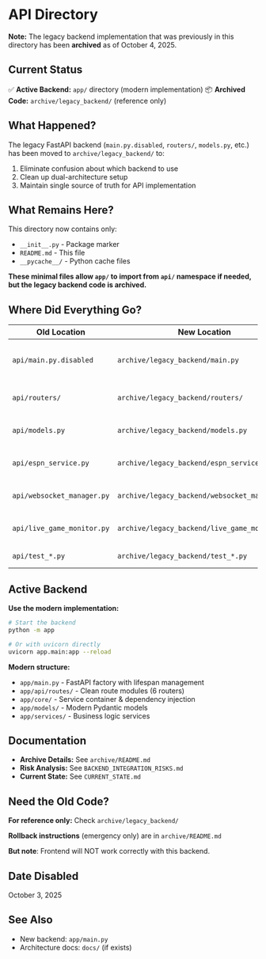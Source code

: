 # API Directory

**Note:** The legacy backend implementation that was previously in this directory has been **archived** as of October 4, 2025.

## Current Status

✅ **Active Backend:** `app/` directory (modern implementation)
📦 **Archived Code:** `archive/legacy_backend/` (reference only)

## What Happened?

The legacy FastAPI backend (`main.py.disabled`, `routers/`, `models.py`, etc.) has been moved to `archive/legacy_backend/` to:
1. Eliminate confusion about which backend to use
2. Clean up dual-architecture setup
3. Maintain single source of truth for API implementation

## What Remains Here?

This directory now contains only:
- `__init__.py` - Package marker
- `README.md` - This file
- `__pycache__/` - Python cache files

**These minimal files allow `app/` to import from `api/` namespace if needed, but the legacy backend code is archived.**

## Where Did Everything Go?

| Old Location | New Location | Purpose |
|--------------|--------------|---------|
| `api/main.py.disabled` | `archive/legacy_backend/main.py` | Legacy FastAPI app (541 lines) |
| `api/routers/` | `archive/legacy_backend/routers/` | 5 legacy route modules |
| `api/models.py` | `archive/legacy_backend/models.py` | Legacy Pydantic models |
| `api/espn_service.py` | `archive/legacy_backend/espn_service.py` | Legacy ESPN integration |
| `api/websocket_manager.py` | `archive/legacy_backend/websocket_manager.py` | Legacy WebSocket handler |
| `api/live_game_monitor.py` | `archive/legacy_backend/live_game_monitor.py` | Legacy game monitor |
| `api/test_*.py` | `archive/legacy_backend/test_*.py` | Legacy test files |

## Active Backend

**Use the modern implementation:**
```bash
# Start the backend
python -m app

# Or with uvicorn directly
uvicorn app.main:app --reload
```

**Modern structure:**
- `app/main.py` - FastAPI factory with lifespan management
- `app/api/routes/` - Clean route modules (6 routers)
- `app/core/` - Service container & dependency injection
- `app/models/` - Modern Pydantic models
- `app/services/` - Business logic services

## Documentation

- **Archive Details:** See `archive/README.md`
- **Risk Analysis:** See `BACKEND_INTEGRATION_RISKS.md`
- **Current State:** See `CURRENT_STATE.md`

## Need the Old Code?

**For reference only:** Check `archive/legacy_backend/`

**Rollback instructions** (emergency only) are in `archive/README.md`

**But note**: Frontend will NOT work correctly with this backend.

## Date Disabled
October 3, 2025

## See Also
- New backend: `app/main.py`
- Architecture docs: `docs/` (if exists)

